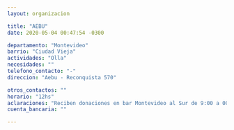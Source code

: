 ```yaml
---
layout: organizacion

title: "AEBU"
date: 2020-05-04 00:47:54 -0300

departamento: "Montevideo"
barrio: "Ciudad Vieja"
actividades: "Olla"
necesidades: ""
telefono_contacto: "-"
direccion: "Aebu - Reconquista 570"

otros_contactos: ""
horario: "12hs"
aclaraciones: "Reciben donaciones en bar Montevideo al Sur de 9:00 a 00:00"
cuenta_bancaria: ""

---
```

